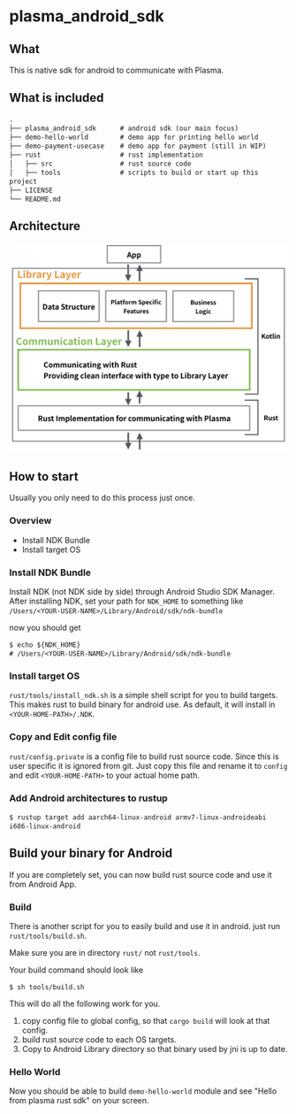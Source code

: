 # plasma_android_sdk

## What
This is native sdk for android to communicate with Plasma.

## What is included
```
.
├── plasma_android_sdk      # android sdk (our main focus)
├── demo-hello-world        # demo app for printing hello world
├── demo-payment-usecase    # demo app for payment (still in WIP)
├── rust                    # rust implementation
│   ├── src                 # rust source code
│   ├── tools               # scripts to build or start up this project
├── LICENSE
└── README.md
```

## Architecture
![](assets/architecture.jpeg)

## How to start
Usually you only need to do this process just once.

### Overview
- Install NDK Bundle
- Install target OS

### Install NDK Bundle
Install NDK (not NDK side by side) through Android Studio SDK Manager.
After installing NDK, set your path for `NDK_HOME` to something like `/Users/<YOUR-USER-NAME>/Library/Android/sdk/ndk-bundle`

now you should get

```
$ echo ${NDK_HOME}
# /Users/<YOUR-USER-NAME>/Library/Android/sdk/ndk-bundle
```

### Install target OS
`rust/tools/install_ndk.sh` is a simple shell script for you to build targets. This makes rust to build binary for android use.
As default, it will install in `<YOUR-HOME-PATH>/.NDK`.

### Copy and Edit config file
`rust/config.private` is a config file to build rust source code. Since this is user specific it is ignored from git. Just copy this file and rename it to `config` and edit `<YOUR-HOME-PATH>` to your actual home path.

### Add Android architectures to rustup

```
$ rustup target add aarch64-linux-android armv7-linux-androideabi i686-linux-android
```

## Build your binary for Android
If you are completely set, you can now build rust source code and use it from Android App.

### Build
There is another script for you to easily build and use it in android.
just run `rust/tools/build.sh`.

Make sure you are in directory `rust/` not `rust/tools`.

Your build command should look like

```
$ sh tools/build.sh
```

This will do all the following work for you.
1. copy config file to global config, so that `cargo build` will look at that config.
2. build rust source code to each OS targets.
3. Copy to Android Library directory so that binary used by jni is up to date.

### Hello World
Now you should be able to build `demo-hello-world` module and see "Hello from plasma rust sdk" on your screen.
